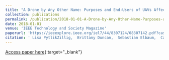 ```yaml
---
title: "A Drone by Any Other Name: Purposes and End-Users of UAVs Affect Public Support"
collection: publications
permalink: /publication/2018-01-01-A-Drone-by-Any-Other-Name-Purposes-and-End-Users-of-UAVs-Affect-Public-Support
date: 2018-01-01
venue: 'IEEE Technology and Society Magazine'
paperurl: 'https://ieeexplore.ieee.org/iel7/44/8307124/08307142.pdf?casa_token=5sfGlz4zU6gAAAAA:LrkUl2VQCdGPn-jYDLD9BS3DkjC36_OLiwceE11uhTBbC8TiObd8suItXPaLfViVxyF_dOelaQ'
citation: ' Lisa PytlikZillig,  Brittany Duncan,  Sebastian Elbaum,  Carrick Detweiler, &quot;A Drone by Any Other Name: Purposes and End-Users of UAVs Affect Public Support.&quot; IEEE Technology and Society Magazine, 2018.'
---
```

[Access paper here](https://ieeexplore.ieee.org/iel7/44/8307124/08307142.pdf?casa_token=5sfGlz4zU6gAAAAA:LrkUl2VQCdGPn-jYDLD9BS3DkjC36_OLiwceE11uhTBbC8TiObd8suItXPaLfViVxyF_dOelaQ){:target="_blank"}

